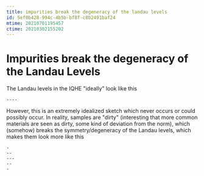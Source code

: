 ```yaml
---
title: impurities break the degeneracy of the landau levels
id: 5ef0b428-994c-4b5b-bf8f-c8b2491baf24
mtime: 20210701195457
ctime: 20210302155202
---
```


# Impurities break the degeneracy of the Landau Levels

The Landau levels in the IQHE "ideally" look like this
```
----
```

However, this is an extremely idealized sketch which never occurs or could possibly occur. In reality, samples are "dirty" (interesting that more common materials are seen as dirty, some kind of deviation from the norm), which (somehow) breaks the symmetry/degeneracy of the Landau levels, which makes them look more like this

```
-
--
---
--
-
```
